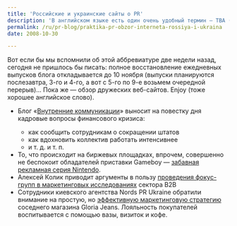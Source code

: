 ```yaml
---
title: 'Российские и украинские сайты о PR'
description: 'В английском языке есть один очень удобный термин — TBA (to be announced) — он означает неопределенность даты завершения работы («ХЗ», в нелитературном переводе).'
permalink: /ru/pr-blog/praktika-pr-obzor-interneta-rossiya-i-ukraina
date: 2008-10-30

---
```


Вот если бы мы вспомнили об этой аббревиатуре две недели назад, сегодня не пришлось бы писать: полное восстановление ежедневных выпусков блога откладывается до 10 ноября (выпуски планируются послезавтра, 3-го и 4-го, а вот с 5-го по 9-е возьмем очередной перерыв)... Пока же — обзор дружеских веб-сайтов. Enjoy (тоже хорошее английское слово).

<ul><li>

<p class="list-caption">Блог «<a href="http://community.livejournal.com/inside_pr/291261.html" target="_blank" rel="noopener noreferrer">Внутренние коммуникации</a>» выносит на повестку дня кадровые вопросы финансового кризиса:</p>
<ul>
<li>как сообщить сотрудникам о сокращении штатов</li>
<li>как вдохновить коллектив работать интенсивнее</li>
<li>и т. д. и т. п.</li>
</ul>
</li>
<li>То, что происходит на биржевых площадках, впрочем, совершенно не беспокоит обладателей приставки Gameboy — <a href="http://blog.peklama.in/?p=417" target="_blank" rel="noopener noreferrer">забавная рекламная серия Nintendo</a>.</li>
<li>Алексей Колик приводит аргументы в пользу <a href="http://b2blogger.com/blog/?p=411" target="_blank" rel="noopener noreferrer">проведения фокус-групп в маркетинговых исследованиях</a> сектора B2B</li>
<li>Сотрудники киевского агентства Nords PR Ukraine обратили внимание на простую, но <a href="http://nordspr.blogspot.com/2008/10/nords-pr-gloria-jeans.html" target="_blank" rel="noopener noreferrer">эффективную маркетинговую стратегию</a> соседнего магазина  Gloria Jeans. Лояльность покупателей воспитывается с помощью вазы, визиток и кофе.</li>
</ul>

